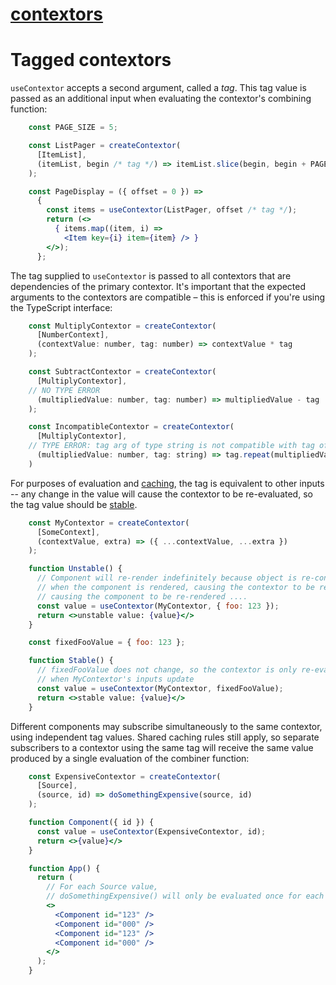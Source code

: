 [contextors](.)
==========

# Tagged contextors

`useContextor` accepts a second argument, called a _tag_.
This tag value is passed as an additional input when evaluating the
contextor's combining function:

```jsx
    const PAGE_SIZE = 5;

    const ListPager = createContextor(
      [ItemList],
      (itemList, begin /* tag */) => itemList.slice(begin, begin + PAGE_SIZE)
    );

    const PageDisplay = ({ offset = 0 }) =>
      {
        const items = useContextor(ListPager, offset /* tag */);
        return (<>
          { items.map((item, i) =>
            <Item key={i} item={item} /> }
        </>);
      };
```

The tag supplied to `useContextor` is passed to all contextors that are
dependencies of the primary contextor.  It's important that the expected
arguments to the contextors are compatible – this is enforced if you're using
the TypeScript interface:

```jsx
    const MultiplyContextor = createContextor(
      [NumberContext],
      (contextValue: number, tag: number) => contextValue * tag
    );

    const SubtractContextor = createContextor(
      [MultiplyContextor],
    // NO TYPE ERROR
      (multipliedValue: number, tag: number) => multipliedValue - tag
    );

    const IncompatibleContextor = createContextor(
      [MultiplyContextor],
    // TYPE ERROR: tag arg of type string is not compatible with tag of type number
      (multipliedValue: number, tag: string) => tag.repeat(multipliedValue)
    )
```

For purposes of evaluation and [caching](caching), the tag is equivalent to
other inputs -- any change in the value will cause the contextor to be
re-evaluated, so the tag value should be
[stable](https://react.dev/reference/react/useMemo#skipping-re-rendering-of-components).

```jsx
    const MyContextor = createContextor(
      [SomeContext],
      (contextValue, extra) => ({ ...contextValue, ...extra })
    );

    function Unstable() {
      // Component will re-render indefinitely because object is re-constructed
      // when the component is rendered, causing the contextor to be re-evaluated,
      // causing the component to be re-rendered ....
      const value = useContextor(MyContextor, { foo: 123 });
      return <>unstable value: {value}</>
    }

    const fixedFooValue = { foo: 123 };

    function Stable() {
      // fixedFooValue does not change, so the contextor is only re-evaluated
      // when MyContextor's inputs update
      const value = useContextor(MyContextor, fixedFooValue);
      return <>stable value: {value}</>
    }
```

Different components may subscribe simultaneously to the same contextor,
using independent tag values.  Shared caching rules still apply, so
separate subscribers to a contextor using the same tag will receive the
same value produced by a single evaluation of the combiner function:

```jsx
    const ExpensiveContextor = createContextor(
      [Source],
      (source, id) => doSomethingExpensive(source, id)
    );

    function Component({ id }) {
      const value = useContextor(ExpensiveContextor, id);
      return <>{value}</>
    }

    function App() {
      return (
        // For each Source value,
        // doSomethingExpensive() will only be evaluated once for each unique id.
        <>
          <Component id="123" />
          <Component id="000" />
          <Component id="123" />
          <Component id="000" />
        </>
      );
    }

```